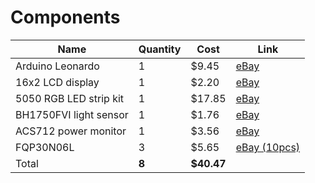 # Components

|Name|Quantity|Cost|Link|
|----|----|----|----|
|Arduino Leonardo|1|$9.45|[eBay](http://www.ebay.com.au/itm/Leonardo-R3-Pro-Micro-ATmega32U4-Board-Arduino-Compatible-IDE-Free-Cable-/191736193015?hash=item2ca45e1ff7:g:xOAAAOSwhkRWg28r)|
|16x2 LCD display|1|$2.20|[eBay](http://www.ebay.com.au/itm/LCD-Display-Character-Module-LCM-16x2-HD4478Controller-Blue-Blacklight-1602-GU-/371535922648?hash=item56814445d8:g:xdkAAOSw-zxWndkd)|
|5050 RGB LED strip kit|1|$17.85|[eBay](http://www.ebay.com.au/itm/Waterproof-5050-RGB-5M-300-LED-SMD-LEDS-Strip-Light-12V-24-key-IR-Controller-/181764302169?hash=item2a51ff2559:g:7BUAAOSwIBBUbQYo)|
|BH1750FVI light sensor|1|$1.76|[eBay](http://www.ebay.com.au/itm/1PCS-BH1750FVI-Digital-Light-intensity-Sensor-Module-For-AVR-Arduino-3V-5V-/301924607405?hash=item464c1be5ad:g:TioAAOSwA4dWKJ2C)|
|ACS712 power monitor|1|$3.56|[eBay](http://www.ebay.com.au/itm/30A-range-Current-Sensor-Module-ACS712-Module-fit-for-Arduino-module-EW-/262096472391?hash=item3d062ac947:g:mFUAAOSwVFlUCAc3)|
|FQP30N06L|3|$5.65|[eBay (10pcs)](http://www.ebay.com.au/itm/10-pcs-FQP30N06L-FQP30N06-60V-N-Channel-MOSFET-TO-220-NEW-/301587572196?hash=item46380525e4:g:A~gAAOSwl8NVVZ9z)|
|Total|**8**|**$40.47**
